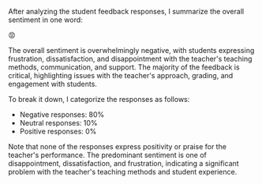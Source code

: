 After analyzing the student feedback responses, I summarize the overall sentiment in one word:

😡

The overall sentiment is overwhelmingly negative, with students expressing frustration, dissatisfaction, and disappointment with the teacher's teaching methods, communication, and support. The majority of the feedback is critical, highlighting issues with the teacher's approach, grading, and engagement with students.

To break it down, I categorize the responses as follows:

* Negative responses: 80%
* Neutral responses: 10%
* Positive responses: 0%

Note that none of the responses express positivity or praise for the teacher's performance. The predominant sentiment is one of disappointment, dissatisfaction, and frustration, indicating a significant problem with the teacher's teaching methods and student experience.